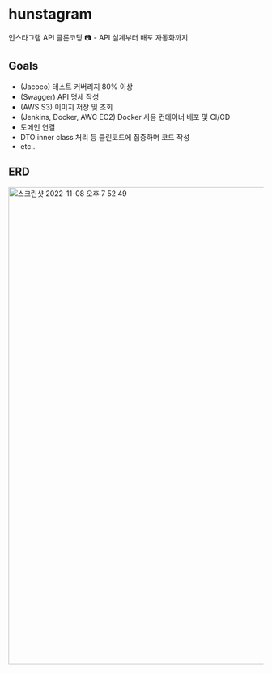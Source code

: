 # hunstagram
인스타그램 API 클론코딩 📷 - API 설계부터 배포 자동화까지

## Goals
- (Jacoco) 테스트 커버리지 80% 이상 
- (Swagger) API 명세 작성
- (AWS S3) 이미지 저장 및 조회
- (Jenkins, Docker, AWC EC2) Docker 사용 컨테이너 배포 및 CI/CD
- 도메인 연결
- DTO inner class 처리 등 클린코드에 집중하며 코드 작성
- etc..

## ERD
<img width="943" alt="스크린샷 2022-11-08 오후 7 52 49" src="https://user-images.githubusercontent.com/71416677/200546208-d607dbb2-0364-403b-92d7-698b0c7f1376.png">
